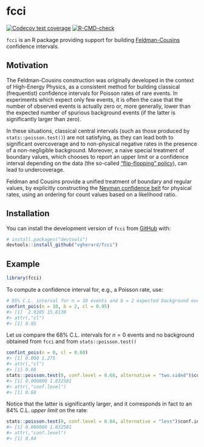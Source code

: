 
<!-- README.md is generated from README.Rmd. Please edit that file -->

# fcci

<!-- badges: start -->

[![Codecov test
coverage](https://codecov.io/gh/vgherard/fcci/branch/master/graph/badge.svg)](https://codecov.io/gh/vgherard/fcci?branch=master)
[![R-CMD-check](https://github.com/vgherard/fcci/workflows/R-CMD-check/badge.svg)](https://github.com/vgherard/fcci/actions)
<!-- badges: end -->

`fcci` is an R package providing support for building
[Feldman-Cousins](https://doi.org/10.1103/PhysRevD.57.3873) confidence
intervals.

## Motivation

The Feldman-Cousins construction was originally developed in the context
of High-Energy Physics, as a consistent method for building classical
(frequentist) confidence intervals for Poisson rates of rare events. In
experiments which expect only few events, it is often the case that the
number of observed events is actually zero or, more generally, lower
than the expected number of spurious background events (if the latter is
significantly larger than zero).

In these situations, classical central intervals (such as those produced
by `stats::poisson.test()`) are not satisfying, as they can lead both to
significant overcoverage and to non-physical negative rates in the
presence of a non-negligible background. Moreover, a naive special
treatment of boundary values, which chooses to report an upper limit or
a confidence interval depending on the data (the so-called
[“flip-flopping” policy](https://doi.org/10.1103/PhysRevD.57.3873)), can
lead to undercoverage.

Feldman and Cousins provide a unified treatment of boundary and regular
values, by explicitly constructing the [Neyman confidence
belt](https://en.wikipedia.org/wiki/Neyman_construction) for physical
rates, using an ordering for count values based on a likelihood ratio.

## Installation

You can install the development version of `fcci` from
[GitHub](https://github.com/vgherard/fcci) with:

``` r
# install.packages("devtools")
devtools::install_github("vgherard/fcci")
```

## Example

``` r
library(fcci)
```

To compute a confidence interval for, e.g., a Poisson rate, use:

``` r
# 95% C.L. interval for n = 10 events and b = 2 expected background events
confint_pois(n = 10, b = 2, cl = 0.95)
#> [1]  2.9205 15.8130
#> attr(,"cl")
#> [1] 0.95
```

Let us compare the 68% C.L. intervals for *n* = 0 events and no
background obtained from `fcci` and from `stats::poisson.test()`

``` r
confint_pois(n = 0, cl = 0.68)
#> [1] 0.000 1.275
#> attr(,"cl")
#> [1] 0.68
stats::poisson.test(0, conf.level = 0.68, alternative = "two.sided")$conf.int
#> [1] 0.000000 1.832581
#> attr(,"conf.level")
#> [1] 0.68
```

Notice that the latter is significantly larger, and it corresponds in
fact to an 84% C.L. *upper limit* on the rate:

``` r
stats::poisson.test(0, conf.level = 0.84, alternative = "less")$conf.int
#> [1] 0.000000 1.832581
#> attr(,"conf.level")
#> [1] 0.84
```
